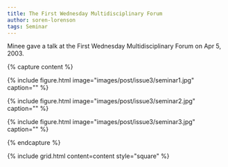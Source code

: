 ```yaml
---
title: The First Wednesday Multidisciplinary Forum
author: soren-lorenson
tags: Seminar
---
```


Minee gave a talk at the First Wednesday Multidisciplinary Forum on Apr 5, 2003.

{% capture content %}

{% include figure.html image="images/post/issue3/seminar1.jpg" caption="" %}

{% include figure.html image="images/post/issue3/seminar2.jpg" caption="" %}

{% include figure.html image="images/post/issue3/seminar3.jpg" caption="" %}

{% endcapture %}

{% include grid.html content=content style="square" %}
